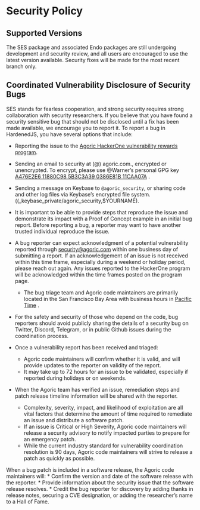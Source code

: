 # Security Policy

## Supported Versions

The SES package and associated Endo packages are still undergoing development and security review, and all
users are encouraged to use the latest version available. Security fixes will
be made for the most recent branch only.

## Coordinated Vulnerability Disclosure of Security Bugs

SES stands for fearless cooperation, and strong security requires strong collaboration with security researchers. If you believe that you have found a security sensitive bug that should not be disclosed until a fix has been made available, we encourage you to report it. To report a bug in HardenedJS, you have several options that include:

* Reporting the issue to the [Agoric HackerOne vulnerability rewards program](https://hackerone.com/agoric).

* Sending an email to security at (@) agoric.com., encrypted or unencrypted. To encrypt, please use  @Warner’s personal GPG key  [A476E2E6 11880C98 5B3C3A39 0386E81B 11CAA07A](http://www.lothar.com/warner-gpg.html)  .

* Sending a message on Keybase to `@agoric_security`, or sharing code and other log files via Keybase’s encrypted file system. ((_keybase_private/agoric_security,$YOURNAME).

* It is important to be able to provide steps that reproduce the issue and demonstrate its impact with a Proof of Concept example in an initial bug report. Before reporting a bug, a reporter may want to have another trusted individual reproduce the issue.

* A bug reporter can expect acknowledgment of a potential vulnerability reported through  [security@agoric.com](mailto:security@agoric.com)  within one business day of submitting a report. If an acknowledgement of an issue is not received within this time frame, especially during a weekend or holiday period, please reach out again. Any issues reported to the HackerOne program will be acknowledged within the time frames posted on the program page.
	* The bug triage team and Agoric code maintainers are primarily located in the San Francisco Bay Area with business hours in  [Pacific Time](https://www.timeanddate.com/worldclock/usa/san-francisco) .

* For the safety and security of those who depend on the code, bug reporters should avoid publicly sharing the details of a security bug on Twitter, Discord, Telegram, or in public Github issues during the coordination process.

* Once a vulnerability report has been received and triaged:
	* Agoric code maintainers will confirm whether it is valid, and will provide updates to the reporter on validity of the report.
	* It may take up to 72 hours for an issue to be validated, especially if reported during holidays or on weekends.

* When the Agoric team has verified an issue, remediation steps and patch release timeline information will be shared with the reporter.
	* Complexity, severity, impact, and likelihood of exploitation are all vital factors that determine the amount of time required to remediate an issue and distribute a software patch.
	* If an issue is Critical or High Severity, Agoric code maintainers will release a security advisory to notify impacted parties to prepare for an emergency patch.
	* While the current industry standard for vulnerability coordination resolution is 90 days, Agoric code maintainers will strive to release a patch as quickly as possible.

When a bug patch is included in a software release, the Agoric code maintainers will:
	* Confirm the version and date of the software release with the reporter.
	* Provide information about the security issue that the software release resolves.
	* Credit the bug reporter for discovery by adding thanks in release notes, securing a CVE designation, or adding the researcher’s name to a Hall of Fame.
